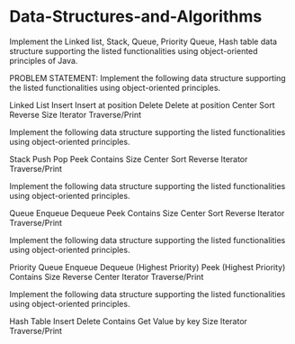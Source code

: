# Data-Structures-and-Algorithms
Implement the Linked list, Stack, Queue, Priority Queue, Hash table data structure supporting the listed functionalities using object-oriented principles of Java.


PROBLEM STATEMENT:
Implement the following data structure supporting the listed functionalities using object-oriented principles.

Linked List
Insert
Insert at position
Delete
Delete at position
Center
Sort
Reverse
Size
Iterator
Traverse/Print




Implement the following data structure supporting the listed functionalities using object-oriented principles.

Stack
Push
Pop
Peek
Contains
Size
Center
Sort
Reverse
Iterator
Traverse/Print




Implement the following data structure supporting the listed functionalities using object-oriented principles.

Queue
Enqueue
Dequeue
Peek
Contains
Size
Center
Sort
Reverse
Iterator
Traverse/Print




Implement the following data structure supporting the listed functionalities using object-oriented principles.

Priority Queue
Enqueue
Dequeue (Highest Priority)
Peek (Highest Priority)
Contains
Size
Reverse
Center
Iterator
Traverse/Print




Implement the following data structure supporting the listed functionalities using object-oriented principles.

Hash Table
Insert
Delete
Contains
Get Value by key
Size
Iterator
Traverse/Print







